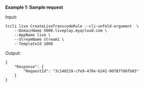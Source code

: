 **Example 1: Sample request**



Input: 

```
tccli live CreateLiveTranscodeRule --cli-unfold-argument  \
    --DomainName 5000.liveplay.myqcloud.com \
    --AppName live \
    --StreamName stream1 \
    --TemplateId 1000
```

Output: 
```
{
    "Response": {
        "RequestId": "3c140219-cfe9-470e-b241-907877d6fb03"
    }
}
```

